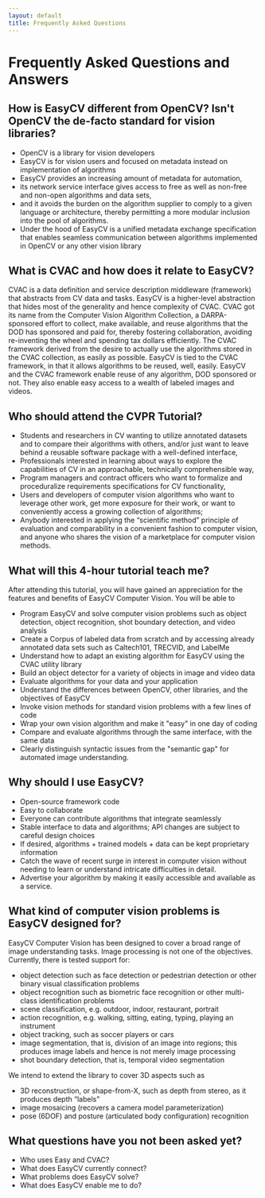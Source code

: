 ```yaml
---
layout: default
title: Frequently Asked Questions
---
```


# Frequently Asked Questions and Answers

## How is EasyCV different from OpenCV? Isn't OpenCV the de-facto standard for vision libraries?

* OpenCV is a library for vision developers
* EasyCV is for vision users and focused on metadata instead on implementation of algorithms
* EasyCV provides an increasing amount of metadata for automation,
* its network service interface gives access to free as well as non-free and non-open algorithms and data sets,
* and it avoids the burden on the algorithm supplier to comply to a given language or architecture, thereby permitting a more modular inclusion into the pool of algorithms.
* Under the hood of EasyCV is a unified metadata exchange specification that enables seamless communication between algorithms implemented in OpenCV or any other vision library

## What is CVAC and how does it relate to EasyCV?

CVAC is a data definition and service description middleware (framework) that abstracts from CV data and tasks. EasyCV is a higher-level abstraction that hides most of the generality and hence complexity of CVAC. CVAC got its name from the Computer Vision Algorithm Collection, a DARPA-sponsored effort to collect, make available, and reuse algorithms that the DOD has sponsored and paid for, thereby fostering collaboration, avoiding re-inventing the wheel and spending tax dollars efficiently. The CVAC framework derived from the desire to actually use the algorithms stored in the CVAC collection, as easily as possible. EasyCV is tied to the CVAC framework, in that it allows algorithms to be reused, well, easily. EasyCV and the CVAC framework enable reuse of any algorithm, DOD sponsored or not. They also enable easy access to a wealth of labeled images and videos.

## Who should attend the CVPR Tutorial?

* Students and researchers in CV wanting to utilize annotated datasets and to compare their algorithms with others, and/or just want to leave behind a reusable software package with a well-defined interface,
* Professionals interested in learning about ways to explore the capabilities of CV in an approachable, technically comprehensible way,
* Program managers and contract officers who want to formalize and proceduralize requirements specifications for CV functionality,
* Users and developers of computer vision algorithms who want to leverage other work, get more exposure for their work, or want to conveniently access a growing collection of algorithms;
* Anybody interested in applying the “scientific method” principle of evaluation and comparability in a convenient fashion to computer vision, and anyone who shares the vision of a marketplace for computer vision methods.

## What will this 4-hour tutorial teach me?

After attending this tutorial, you will have gained an appreciation for the features and benefits of EasyCV Computer Vision. You will be able to

* Program EasyCV and solve computer vision problems such as object detection, object recognition, shot boundary detection, and video analysis
* Create a Corpus of labeled data from scratch and by accessing already annotated data sets such as Caltech101, TRECVID, and LabelMe
* Understand how to adapt an existing algorithm for EasyCV using the CVAC utility library
* Build an object detector for a variety of objects in image and video data
* Evaluate algorithms for your data and your application
* Understand the differences between OpenCV, other libraries, and the objectives of EasyCV
* Invoke vision methods for standard vision problems with a few lines of code
* Wrap your own vision algorithm and make it "easy" in one day of coding
* Compare and evaluate algorithms through the same interface, with the same data
* Clearly distinguish syntactic issues from the "semantic gap" for automated image understanding.

## Why should I use EasyCV?

* Open-source framework code
* Easy to collaborate
* Everyone can contribute algorithms that integrate seamlessly
* Stable interface to data and algorithms; API changes are subject to careful design choices
* If desired, algorithms + trained models + data can be kept proprietary information
* Catch the wave of recent surge in interest in computer vision without needing to learn or understand intricate difficulties in detail.
* Advertise your algorithm by making it easily accessible and available as a service.

## What kind of computer vision problems is EasyCV designed for?

EasyCV Computer Vision has been designed to cover a broad range of image understanding tasks. Image processing is not one of the objectives. Currently, there is tested support for:

* object detection such as face detection or pedestrian detection or other binary visual classification problems
* object recognition such as biometric face recognition or other multi-class identification problems
* scene classification, e.g. outdoor, indoor, restaurant, portrait
* action recognition, e.g. walking, sitting, eating, typing, playing an instrument
* object tracking, such as soccer players or cars
* image segmentation, that is, division of an image into regions; this produces image labels and hence is not merely image processing
* shot boundary detection, that is, temporal video segmentation

We intend to extend the library to cover 3D aspects such as

* 3D reconstruction, or shape-from-X, such as depth from stereo, as it produces depth “labels”
* image mosaicing (recovers a camera model parameterization)
* pose (6DOF) and posture (articulated body configuration) recognition

## What questions have you not been asked yet?

* Who uses Easy and CVAC?
* What does EasyCV currently connect?
* What problems does EasyCV solve?
* What does EasyCV enable me to do?
